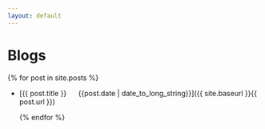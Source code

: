 ```yaml
---
layout: default
---
```


# Blogs


  {% for post in site.posts %}

* [{{ post.title }}&nbsp; &nbsp; &nbsp; {{post.date | date_to_long_string}}]({{ site.baseurl }}{{ post.url }})
 
  {% endfor %}

